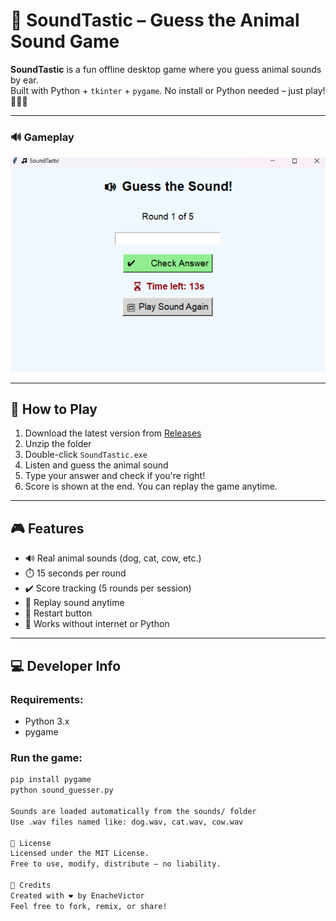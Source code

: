 # 🎵 SoundTastic – Guess the Animal Sound Game

**SoundTastic** is a fun offline desktop game where you guess animal sounds by ear.  
Built with Python + `tkinter` + `pygame`. No install or Python needed – just play! 🐶🐔🐮

---

### 🔊 Gameplay
![Gameplay](game.png)


---

## 🚀 How to Play

1. Download the latest version from [Releases](https://github.com/EnacheVictor/SoundTastic/releases)
2. Unzip the folder
3. Double-click `SoundTastic.exe`
4. Listen and guess the animal sound
5. Type your answer and check if you're right!
6. Score is shown at the end. You can replay the game anytime.

---

## 🎮 Features

- 🔊 Real animal sounds (dog, cat, cow, etc.)
- ⏱️ 15 seconds per round
- ✔️ Score tracking (5 rounds per session)
- 🔁 Replay sound anytime
- 🔄 Restart button
- 🧠 Works without internet or Python

---

## 💻 Developer Info

### Requirements:
- Python 3.x
- pygame

### Run the game:
```bash
pip install pygame
python sound_guesser.py

Sounds are loaded automatically from the sounds/ folder
Use .wav files named like: dog.wav, cat.wav, cow.wav

📜 License
Licensed under the MIT License.
Free to use, modify, distribute – no liability.

🙌 Credits
Created with ❤️ by EnacheVictor
Feel free to fork, remix, or share!
